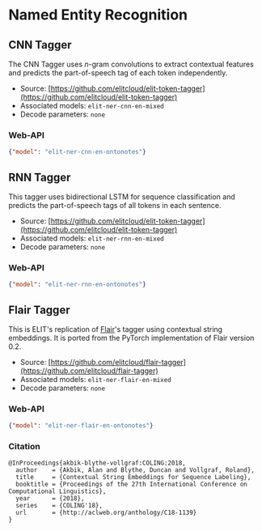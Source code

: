 # Named Entity Recognition

## CNN Tagger

The CNN Tagger uses _n_-gram convolutions to extract contextual features and 
predicts the part-of-speech tag of each token independently.

* Source: [https://github.com/elitcloud/elit-token-tagger](https://github.com/elitcloud/elit-token-tagger)
* Associated models: `elit-ner-cnn-en-mixed`
* Decode parameters: `none`

### Web-API

```json
{"model": "elit-ner-cnn-en-ontonotes"}
```

## RNN Tagger

This tagger uses bidirectional LSTM for sequence classification and predicts the part-of-speech tags of all tokens in each sentence.  

* Source: [https://github.com/elitcloud/elit-token-tagger](https://github.com/elitcloud/elit-token-tagger)
* Associated models: `elit-ner-rnn-en-mixed`
* Decode parameters: `none`

### Web-API

```json
{"model": "elit-ner-rnn-en-ontonotes"}
```

## Flair Tagger

This is ELIT's replication of [Flair](https://github.com/zalandoresearch/flair/)'s tagger using contextual string embeddings.
It is ported from the PyTorch implementation of Flair version 0.2.

* Source: [https://github.com/elitcloud/flair-tagger](https://github.com/elitcloud/flair-tagger)
* Associated models: `elit-ner-flair-en-mixed`
* Decode parameters: `none` 

### Web-API

```json
{"model": "elit-ner-flair-en-ontonotes"}
```

### Citation

```text
@InProceedings{akbik-blythe-vollgraf:COLING:2018,
  author    = {Akbik, Alan and Blythe, Duncan and Vollgraf, Roland},
  title     = {Contextual String Embeddings for Sequence Labeling},
  booktitle = {Proceedings of the 27th International Conference on Computational Linguistics},
  year      = {2018},
  series    = {COLING'18},
  url       = {http://aclweb.org/anthology/C18-1139}
}
```
